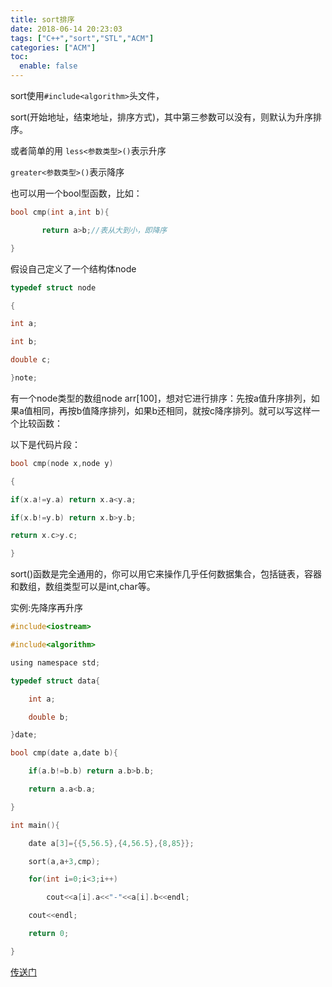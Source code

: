 ```yaml
---
title: sort排序
date: 2018-06-14 20:23:03
tags: ["C++","sort","STL","ACM"]
categories: ["ACM"]
toc:
  enable: false
---
```


sort使用`#include<algorithm>`头文件，

sort(开始地址，结束地址，排序方式)，其中第三参数可以没有，则默认为升序排序。

或者简单的用
`less<参数类型>()`表示升序

`greater<参数类型>()`表示降序

也可以用一个bool型函数，比如：
```cpp
bool cmp(int a,int b){

       return a>b;//表从大到小，即降序

}
```

假设自己定义了一个结构体node
```cpp
typedef struct node

{

int a;

int b;

double c;

}note;
```

有一个node类型的数组node arr[100]，想对它进行排序：先按a值升序排列，如果a值相同，再按b值降序排列，如果b还相同，就按c降序排列。就可以写这样一个比较函数：

以下是代码片段：
```cpp
bool cmp(node x,node y)

{

if(x.a!=y.a) return x.a<y.a;

if(x.b!=y.b) return x.b>y.b;

return x.c>y.c;

}
```

sort()函数是完全通用的，你可以用它来操作几乎任何数据集合，包括链表，容器和数组，数组类型可以是int,char等。

实例:先降序再升序
```c
#include<iostream>

#include<algorithm>

using namespace std;

typedef struct data{

    int a;

    double b;

}date;

bool cmp(date a,date b){

    if(a.b!=b.b) return a.b>b.b;

    return a.a<b.a;

}

int main(){

    date a[3]={{5,56.5},{4,56.5},{8,85}};

    sort(a,a+3,cmp);

    for(int i=0;i<3;i++)

        cout<<a[i].a<<"-"<<a[i].b<<endl;

    cout<<endl;

    return 0;

}
```
[传送门](https://weibo.com/ttarticle/p/show?id=2309404237869425234111&mod=zwenzhang)